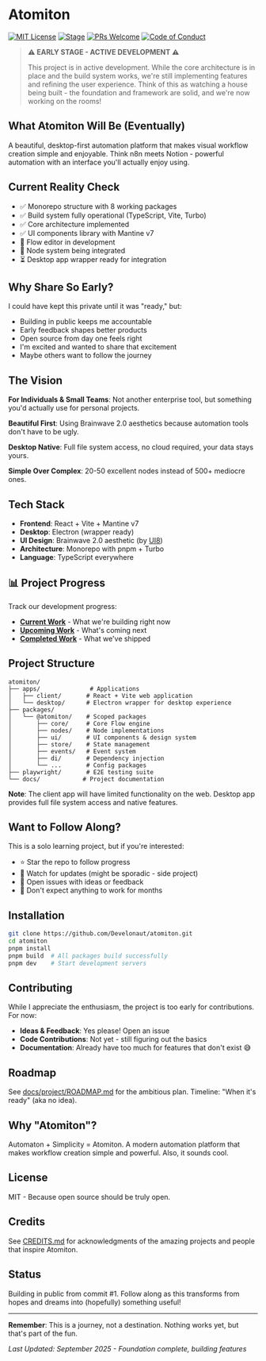 # Atomiton

[![MIT License](https://img.shields.io/badge/License-MIT-blue.svg)](LICENSE)
[![Stage](https://img.shields.io/badge/Stage-Pre--Alpha-red.svg)]()
[![PRs Welcome](https://img.shields.io/badge/PRs-welcome-brightgreen.svg)](CONTRIBUTING.md)
[![Code of Conduct](https://img.shields.io/badge/Code%20of-Conduct-ff69b4.svg)](CODE_OF_CONDUCT.md)

> **⚠️ EARLY STAGE - ACTIVE DEVELOPMENT ⚠️**
>
> This project is in active development. While the core architecture is in place
> and the build system works, we're still implementing features and refining the
> user experience. Think of this as watching a house being built - the
> foundation and framework are solid, and we're now working on the rooms!

## What Atomiton Will Be (Eventually)

A beautiful, desktop-first automation platform that makes visual workflow
creation simple and enjoyable. Think n8n meets Notion - powerful automation with
an interface you'll actually enjoy using.

## Current Reality Check

- ✅ Monorepo structure with 8 working packages
- ✅ Build system fully operational (TypeScript, Vite, Turbo)
- ✅ Core architecture implemented
- ✅ UI components library with Mantine v7
- 🚧 Flow editor in development
- 🚧 Node system being integrated
- ⏳ Desktop app wrapper ready for integration

## Why Share So Early?

I could have kept this private until it was "ready," but:

- Building in public keeps me accountable
- Early feedback shapes better products
- Open source from day one feels right
- I'm excited and wanted to share that excitement
- Maybe others want to follow the journey

## The Vision

**For Individuals & Small Teams**: Not another enterprise tool, but something
you'd actually use for personal projects.

**Beautiful First**: Using Brainwave 2.0 aesthetics because automation tools
don't have to be ugly.

**Desktop Native**: Full file system access, no cloud required, your data stays
yours.

**Simple Over Complex**: 20-50 excellent nodes instead of 500+ mediocre ones.

## Tech Stack

- **Frontend**: React + Vite + Mantine v7
- **Desktop**: Electron (wrapper ready)
- **UI Design**: Brainwave 2.0 aesthetic (by [UI8](https://ui8.net))
- **Architecture**: Monorepo with pnpm + Turbo
- **Language**: TypeScript everywhere

## 📊 Project Progress

Track our development progress:

- **[Current Work](./CURRENT.md)** - What we're building right now
- **[Upcoming Work](./NEXT.md)** - What's coming next
- **[Completed Work](./COMPLETED.md)** - What we've shipped

## Project Structure

```
atomiton/
├── apps/              # Applications
│   ├── client/       # React + Vite web application
│   └── desktop/      # Electron wrapper for desktop experience
├── packages/
│   └── @atomiton/    # Scoped packages
│       ├── core/     # Core Flow engine
│       ├── nodes/    # Node implementations
│       ├── ui/       # UI components & design system
│       ├── store/    # State management
│       ├── events/   # Event system
│       ├── di/       # Dependency injection
│       └── ...       # Config packages
├── playwright/       # E2E testing suite
└── docs/            # Project documentation
```

**Note**: The client app will have limited functionality on the web. Desktop app
provides full file system access and native features.

## Want to Follow Along?

This is a solo learning project, but if you're interested:

- ⭐ Star the repo to follow progress
- 👀 Watch for updates (might be sporadic - side project)
- 💬 Open issues with ideas or feedback
- 🚫 Don't expect anything to work for months

## Installation

```bash
git clone https://github.com/Develonaut/atomiton.git
cd atomiton
pnpm install
pnpm build  # All packages build successfully
pnpm dev    # Start development servers
```

## Contributing

While I appreciate the enthusiasm, the project is too early for contributions.
For now:

- **Ideas & Feedback**: Yes please! Open an issue
- **Code Contributions**: Not yet - still figuring out the basics
- **Documentation**: Already have too much for features that don't exist 😅

## Roadmap

See [docs/project/ROADMAP.md](docs/project/ROADMAP.md) for the ambitious plan.
Timeline: "When it's ready" (aka no idea).

## Why "Atomiton"?

Automaton + Simplicity = Atomiton. A modern automation platform that makes
workflow creation simple and powerful. Also, it sounds cool.

## License

MIT - Because open source should be truly open.

## Credits

See [CREDITS.md](CREDITS.md) for acknowledgments of the amazing projects and
people that inspire Atomiton.

## Status

Building in public from commit #1. Follow along as this transforms from hopes
and dreams into (hopefully) something useful!

---

**Remember**: This is a journey, not a destination. Nothing works yet, but
that's part of the fun.

_Last Updated: September 2025 - Foundation complete, building features_
